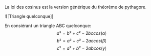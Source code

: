 La loi des cosinus est la version générique du théorème de pythagore.

![[Triangle quelconque]]

En consiérant un triangle ABC quelconque:
$$a² = b²+c²-2bccos(\alpha)$$
$$b² = a²+c²-2accos(\beta)$$
$$c² = a²+b²-2abcos(\gamma)$$
